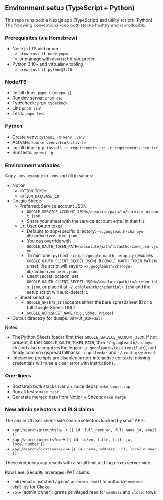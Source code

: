 ## Environment setup (TypeScript + Python)

This repo runs both a Next.js app (TypeScript) and utility scripts (Python). The following conventions keep both stacks healthy and reproducible.

### Prerequisites (via Homebrew)

- Node.js LTS and pnpm
  - `brew install node pnpm`
  - or manage with `nvm`/`asdf` if you prefer
- Python 3.10+ and virtualenv tooling
  - `brew install python@3.10`

### Node/TS

- Install deps: `pnpm i` (or `npm i`)
- Run dev server: `pnpm dev`
- Typecheck: `pnpm typecheck`
- Lint: `pnpm lint`
- Tests: `pnpm test`

### Python

- Create venv: `python3 -m venv .venv`
- Activate: `source .venv/bin/activate`
- Install deps: `pip install -r requirements.txt -r requirements-dev.txt`
- Run tests: `pytest -q`

### Environment variables

Copy `.env.example` to `.env` and fill in values:

- Notion
  - `NOTION_TOKEN`
  - `NOTION_DATABASE_ID`
- Google Sheets
  - Preferred: Service account JSON
    - `GOOGLE_SERVICE_ACCOUNT_JSON=/absolute/path/to/service_account.json`
    - Share your sheet with the service account email in that file
  - Or: User OAuth token
    - Defaults to app-specific directory: `~/.googleauth/chanoyu-db/authorized_user.json`
    - You can override with `GOOGLE_OAUTH_TOKEN_PATH=/absolute/path/to/authorized_user.json`
    - To mint one: `python3 scripts/google_oauth_setup.py` (requires `GOOGLE_OAUTH_CLIENT_SECRET_JSON`). If `GOOGLE_OAUTH_TOKEN_PATH` is unset, the script will save to `~/.googleauth/chanoyu-db/authorized_user.json`.
    - Client secret location: set `GOOGLE_OAUTH_CLIENT_SECRET_JSON=/absolute/path/to/credentials.json`, or place it at `~/.googleauth/credentials.json` and the setup script will auto-detect it.
  - Sheet selection
    - `GOOGLE_SHEETS_ID` (accepts either the bare spreadsheet ID or a full Google Sheets URL)
    - `GOOGLE_WORKSHEET_NAME` (e.g., `Odogu Prices`)
- Output directory for dumps: `OUTPUT_DIR=data`

Notes:
- The Python Sheets loader first tries `GOOGLE_SERVICE_ACCOUNT_JSON`. If not present, it tries `GOOGLE_OAUTH_TOKEN_PATH`, then `~/.googleauth/chanoyu-db` (and also recognizes the legacy `~/.googleauth/tea-utensil-db`), and finally common gspread fallbacks `~/.gcalendar` and `~/.config/gspread`.
- Interactive prompts are disabled in non-interactive contexts; missing credentials will raise a clear error with instructions.

### One-liners

- Bootstrap both stacks (venv + node deps): `make bootstrap`
- Run all tests: `make test`
- Generate merged data from Notion + Sheets: `make merge`

### New admin selectors and RLS claims

The admin UI uses client-side search selectors backed by small APIs:

- `/api/search/accounts?q=` → `[{ id, full_name_en, full_name_ja, email }]`
- `/api/search/objects?q=` → `[{ id, token, title, title_ja, local_number }]`
- `/api/search/locations?q=` → `[{ id, name, address, url, local_number }]`

These endpoints cap results with a small limit and log errors server-side.

Row Level Security leverages JWT claims:

- `sub` (email): matched against `accounts.email` to authorize `members` visibility for Chakai
- `role` (admin|owner): grants privileged read for `members` and `closed` rows




